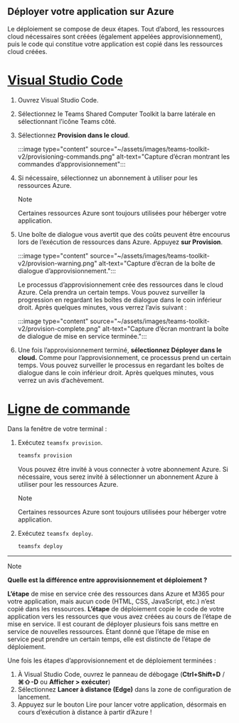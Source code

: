 ## <a name="deploy-your-app-to-azure"></a>Déployer votre application sur Azure

Le déploiement se compose de deux étapes.  Tout d’abord, les ressources cloud nécessaires sont créées (également appelées approvisionnement), puis le code qui constitue votre application est copié dans les ressources cloud créées.

# <a name="visual-studio-code"></a>[Visual Studio Code](#tab/vscode)

1. Ouvrez Visual Studio Code.
1. Sélectionnez le Teams Shared Computer Toolkit la barre latérale en sélectionnant l’icône Teams côté.
1. Sélectionnez **Provision dans le cloud**.

   :::image type="content" source="~/assets/images/teams-toolkit-v2/provisioning-commands.png" alt-text="Capture d’écran montrant les commandes d’approvisionnement":::

1. Si nécessaire, sélectionnez un abonnement à utiliser pour les ressources Azure.

   > [!NOTE]
   > Certaines ressources Azure sont toujours utilisées pour héberger votre application.

1. Une boîte de dialogue vous avertit que des coûts peuvent être encourus lors de l’exécution de ressources dans Azure.  Appuyez **sur Provision**.

   :::image type="content" source="~/assets/images/teams-toolkit-v2/provision-warning.png" alt-text="Capture d’écran de la boîte de dialogue d’approvisionnement.":::

   Le processus d’approvisionnement crée des ressources dans le cloud Azure.  Cela prendra un certain temps.  Vous pouvez surveiller la progression en regardant les boîtes de dialogue dans le coin inférieur droit.  Après quelques minutes, vous verrez l’avis suivant :

   :::image type="content" source="~/assets/images/teams-toolkit-v2/provision-complete.png" alt-text="Capture d’écran montrant la boîte de dialogue de mise en service terminée.":::

1. Une fois l’approvisionnement terminé, **sélectionnez Déployer dans le cloud.**  Comme pour l’approvisionnement, ce processus prend un certain temps.  Vous pouvez surveiller le processus en regardant les boîtes de dialogue dans le coin inférieur droit. Après quelques minutes, vous verrez un avis d’achèvement.

# <a name="command-line"></a>[Ligne de commande](#tab/cli)

Dans la fenêtre de votre terminal :

1. Exécutez `teamsfx provision`.

   ``` bash
   teamsfx provision
   ```

   Vous pouvez être invité à vous connecter à votre abonnement Azure.  Si nécessaire, vous serez invité à sélectionner un abonnement Azure à utiliser pour les ressources Azure.

   > [!NOTE]
   > Certaines ressources Azure sont toujours utilisées pour héberger votre application.

1. Exécutez `teamsfx deploy`.

   ``` bash
   teamsfx deploy
   ```

---

> [!NOTE]
> **Quelle est la différence entre approvisionnement et déploiement ?**
>
> **L’étape** de mise en service crée des ressources dans Azure et M365 pour votre application, mais aucun code (HTML, CSS, JavaScript, etc.) n’est copié dans les ressources.  **L’étape** de déploiement copie le code de votre application vers les ressources que vous avez créées au cours de l’étape de mise en service.  Il est courant de déployer plusieurs fois sans mettre en service de nouvelles ressources. Étant donné que l’étape de mise en service peut prendre un certain temps, elle est distincte de l’étape de déploiement.

Une fois les étapes d’approvisionnement et de déploiement terminées :

1. À Visual Studio Code, ouvrez le panneau de débogage (**Ctrl+Shift+D**  /  **⌘⇧-D** ou **Afficher > exécuter**)
1. Sélectionnez **Lancer à distance (Edge)** dans la zone de configuration de lancement.
1. Appuyez sur le bouton Lire pour lancer votre application, désormais en cours d’exécution à distance à partir d’Azure !
